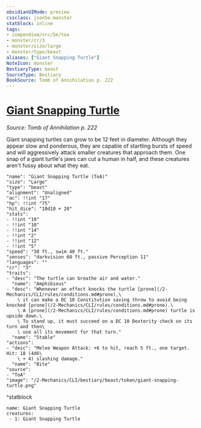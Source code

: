 ```yaml
---
obsidianUIMode: preview
cssclass: json5e-monster
statblock: inline
tags:
- compendium/src/5e/toa
- monster/cr/3
- monster/size/large
- monster/type/beast
aliases: ["Giant Snapping Turtle"]
NoteIcon: monster
BestiaryType: beast
SourceType: Bestiary
BookSource: Tomb of Annihilation p. 222
---
```

# [Giant Snapping Turtle](2-Mechanics/CLI/bestiary/beast/giant-snapping-turtle-toa.md)
*Source: Tomb of Annihilation p. 222*  

Giant snapping turtles can grow to be 12 feet in diameter. Although they appear slow and ponderous, they are capable of startling bursts of speed and will aggressively attack smaller creatures that approach them. One snap of a giant turtle's jaws can cut a human in half, and these creatures aren't fussy about what they eat.

```statblock
"name": "Giant Snapping Turtle (ToA)"
"size": "Large"
"type": "beast"
"alignment": "Unaligned"
"ac": !!int "17"
"hp": !!int "75"
"hit_dice": "10d10 + 20"
"stats":
- !!int "19"
- !!int "10"
- !!int "14"
- !!int "2"
- !!int "12"
- !!int "5"
"speed": "30 ft., swim 40 ft."
"senses": "darkvision 60 ft., passive Perception 11"
"languages": ""
"cr": "3"
"traits":
- "desc": "The turtle can breathe air and water."
  "name": "Amphibious"
- "desc": "Whenever an effect knocks the turtle [prone](/2-Mechanics/CLI/rules/conditions.md#prone),\
    \ it can make a DC 10 Constitution saving throw to avoid being knocked [prone](/2-Mechanics/CLI/rules/conditions.md#prone).\
    \ A [prone](/2-Mechanics/CLI/rules/conditions.md#prone) turtle is upside down.\
    \ To stand up, it must succeed on a DC 10 Dexterity check on its turn and then\
    \ use all its movement for that turn."
  "name": "Stable"
"actions":
- "desc": "Melee Weapon Attack: +6 to hit, reach 5 ft., one target. Hit: 18 (4d6\
    \ + 4) slashing damage."
  "name": "Bite"
"source":
- "ToA"
"image": "/2-Mechanics/CLI/bestiary/beast/token/giant-snapping-turtle.png"
```
^statblock

```encounter-table
name: Giant Snapping Turtle
creatures:
 - 1: Giant Snapping Turtle
```